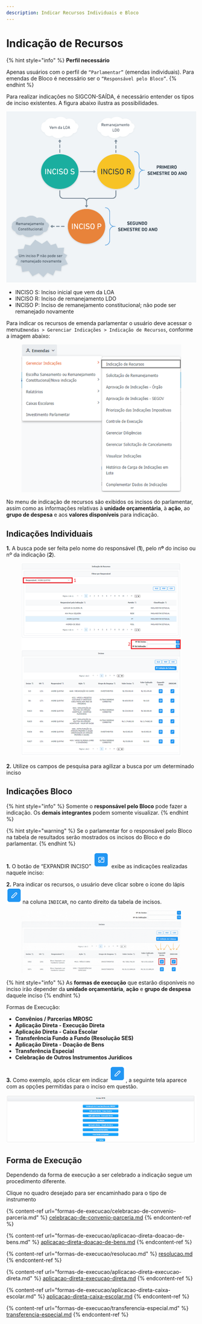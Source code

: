 ```yaml
---
description: Indicar Recursos Individuais e Bloco
---
```


# Indicação de Recursos

{% hint style="info" %}
**Perfil necessário**

Apenas usuários com o perfil de `“Parlamentar”` (emendas individuais). Para emendas de Bloco é necessário ser o `“Responsável pelo Bloco”`.
{% endhint %}

Para realizar indicações no SIGCON-SAÍDA, é necessário entender os tipos de inciso existentes. A figura abaixo ilustra as possibilidades.

![Fluxo de incisos. Elaborado por Marcela Pires](../../.gitbook/assets/teste-metodologia-agil-2x-2-.png)

* INCISO S: Inciso inicial que vem da LOA
* INCISO R: Inciso de remanejamento LDO
* INCISO P: Inciso de remanejamento constitucional; não pode ser remanejado novamente

Para indicar os recursos de emenda parlamentar o usuário deve acessar o menu`Emendas > Gerenciar Indicações > Indicação de Recursos`, conforme a imagem abaixo:

<figure><img src="../../.gitbook/assets/Indicação de Recursos - 1.PNG" alt=""><figcaption></figcaption></figure>

No menu de indicação de recursos são exibidos os incisos do parlamentar, assim como as informações relativas à **unidade orçamentária**, à **ação**, ao **grupo de despesa** e aos **valores disponíveis** para indicação.&#x20;

## Indicações Individuais

**1.** A busca pode ser feita pelo nome do responsável (**1**), pelo n**º** do inciso ou nº da indicação (**2**).

<figure><img src="../../.gitbook/assets/Indicação de Recursos - 3 (1).PNG" alt=""><figcaption></figcaption></figure>

**2.** Utilize os campos de pesquisa para agilizar a busca por um determinado inciso

## **Indicações Bloco**

{% hint style="info" %}
Somente o **responsável pelo Bloco** pode fazer a indicação. Os **demais integrantes** podem somente visualizar.
{% endhint %}

{% hint style="warning" %}
Se o parlamentar for o responsável pelo Bloco na tabela de resultados serão mostrados os incisos do Bloco e do parlamentar.
{% endhint %}



**1.** O botão de “EXPANDIR INCISO” ![](<../../.gitbook/assets/image (567).png>) exibe as indicações realizadas naquele inciso:

**2.** Para indicar os recursos, o usuário deve clicar sobre o ícone do lápis ![](<../../.gitbook/assets/image (568).png>)na coluna `INDICAR`, no canto direito da tabela de incisos.&#x20;



<figure><img src="../../.gitbook/assets/Design sem nome.gif" alt=""><figcaption></figcaption></figure>

{% hint style="info" %}
As **formas de execução** que estarão disponíveis no inciso irão depender da **unidade orçamentária**, **ação** e **grupo de despesa** daquele inciso
{% endhint %}

Formas de Execução:&#x20;

* **Convênios / Parcerias MROSC**
* **Aplicação Direta - Execução Direta**
* **Aplicação Direta - Caixa Escolar**
* **Transferência Fundo a Fundo (Resolução SES)**
* **Aplicação Direta - Doação de Bens**
* **Transferência Especial**
* **Celebração de Outros Instrumentos Jurídicos**

**3.** Como exemplo, após clicar em indicar ![](<../../.gitbook/assets/image (568).png>), a seguinte tela aparece com as opções permitidas para o inciso em questão.

![](<../../.gitbook/assets/image (414) (1).png>)

## Forma de Execução

Dependendo da forma de execução a ser celebrado a indicação segue um procedimento diferente.

Clique no quadro desejado para ser encaminhado para o tipo de instrumento

{% content-ref url="formas-de-execucao/celebracao-de-convenio-parceria.md" %}
[celebracao-de-convenio-parceria.md](formas-de-execucao/celebracao-de-convenio-parceria.md)
{% endcontent-ref %}

{% content-ref url="formas-de-execucao/aplicacao-direta-doacao-de-bens.md" %}
[aplicacao-direta-doacao-de-bens.md](formas-de-execucao/aplicacao-direta-doacao-de-bens.md)
{% endcontent-ref %}

{% content-ref url="formas-de-execucao/resolucao.md" %}
[resolucao.md](formas-de-execucao/resolucao.md)
{% endcontent-ref %}

{% content-ref url="formas-de-execucao/aplicacao-direta-execucao-direta.md" %}
[aplicacao-direta-execucao-direta.md](formas-de-execucao/aplicacao-direta-execucao-direta.md)
{% endcontent-ref %}

{% content-ref url="formas-de-execucao/aplicacao-direta-caixa-escolar.md" %}
[aplicacao-direta-caixa-escolar.md](formas-de-execucao/aplicacao-direta-caixa-escolar.md)
{% endcontent-ref %}

{% content-ref url="formas-de-execucao/transferencia-especial.md" %}
[transferencia-especial.md](formas-de-execucao/transferencia-especial.md)
{% endcontent-ref %}

